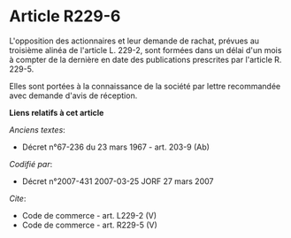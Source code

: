 # Article R229-6

L'opposition des actionnaires et leur demande de rachat, prévues au troisième alinéa de l'article L. 229-2, sont formées dans
un délai d'un mois à compter de la dernière en date des publications prescrites par l'article R. 229-5. 

Elles sont portées à la connaissance de la société par lettre recommandée avec demande d'avis de réception.

**Liens relatifs à cet article**

_Anciens textes_:

  - Décret n°67-236 du 23 mars 1967 - art. 203-9 (Ab)

_Codifié par_:

  - Décret n°2007-431 2007-03-25 JORF 27 mars 2007

_Cite_:

  - Code de commerce - art. L229-2 (V)
  - Code de commerce - art. R229-5 (V)
